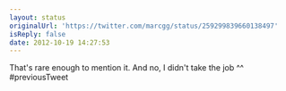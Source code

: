 ```yaml
---
layout: status
originalUrl: 'https://twitter.com/marcgg/status/259299839660138497'
isReply: false
date: 2012-10-19 14:27:53
---
```


That's rare enough to mention it. And no, I didn't take the job ^^ #previousTweet
